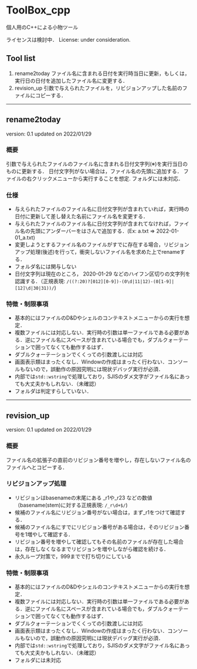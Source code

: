 # ToolBox_cpp

個人用のC++による小物ツール

ライセンスは検討中．
License: under consideration.

## Tool list

1. rename2today
    ファイル名に含まれる日付を実行時当日に更新，もしくは，実行日の日付を追加したファイル名に変更する．
1. revision_up
    引数で与えられたファイルを，リビジョンアップした名前のファイルにコピーする．

-----

## rename2today

version: 0.1
updated on 2022/01/29

### 概要

引数で与えられたファイルのファイル名に含まれる日付文字列(※)を実行当日のものに更新する．
日付文字列がない場合は，ファイル名の先頭に追加する．
ファイルの右クリックメニューから実行することを想定.
フォルダには未対応．

### 仕様

* 与えられたファイルのファイル名に日付文字列が含まれていれば，実行時の日付に更新して差し替えた名前にファイル名を変更する．
* 与えられたファイルのファイル名に日付文字列が含まれてなければ，ファイル名の先頭にアンダーバーをはさんで追加する．(Ex: a.txt => 2022-01-01_a.txt)
* 変更しようとするファイル名のファイルがすでに存在する場合，リビジョンアップ処理(後述)を行って，衝突しないファイル名を求めた上でrenameする．
* フォルダ名には関与しない
* 日付文字列は現在のところ， 2020-01-29 などのハイフン区切りの文字列を認識する．（正規表現: `/((?:20)?[012][0-9])-(0\d|11|12)-(0[1-9]|[12]\d|30|31))/`)

### 特徴・制限事項

* 基本的にはファイルのD&Dやシェルのコンテキストメニューからの実行を想定．
* 複数ファイルには対応しない．実行時の引数は単一ファイルである必要がある．逆にファイル名にスペースが含まれている場合でも，ダブルクォーテーションで囲ってなくても動作するはず．
* ダブルクォーテーションでくくっての引数渡しには対応
* 画面表示類はまったくなし．Windowの作成はまったく行わない．コンソールもないので，誤動作の原因究明には現状デバッグ実行が必須．
* 内部では`std::wstring`で処理しており，SJISのダメ文字がファイル名にあっても大丈夫かもしれない．（未確認）
* フォルダは判定すらしていない．

-----

## revision_up

version: 0.1
updated on 2022/01/29

### 概要

ファイル名の拡張子の直前のリビジョン番号を増やし，存在しないファイル名のファイルへとコピーする．

### リビジョンアップ処理

* リビジョンはbasenameの末尾にある _r1や_r23 などの数値 （basename(stem)に対する正規表現: `/_r\d+$/`)
* 候補のファイル名にリビジョン番号がない場合は，まず_r1をつけて確認する．
* 候補のファイル名にすでにリビジョン番号がある場合は，そのリビジョン番号を1増やして確認する．
* リビジョン番号を増やして確認してもその名前のファイルが存在した場合は，存在しなくなるまでリビジョンを増やしながら確認を続ける．
* 永久ループ対策で，999までで打ち切りにしている

### 特徴・制限事項

* 基本的にはファイルのD&Dやシェルのコンテキストメニューからの実行を想定．
* 複数ファイルには対応しない．実行時の引数は単一ファイルである必要がある．逆にファイル名にスペースが含まれている場合でも，ダブルクォーテーションで囲ってなくても動作するはず．
* ダブルクォーテーションでくくっての引数渡しには対応
* 画面表示類はまったくなし．Windowの作成はまったく行わない．コンソールもないので，誤動作の原因究明には現状デバッグ実行が必須．
* 内部では`std::wstring`で処理しており，SJISのダメ文字がファイル名にあっても大丈夫かもしれない．（未確認）
* フォルダには未対応

